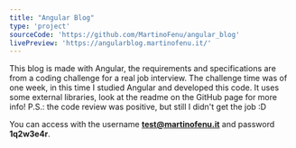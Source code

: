 ```yaml
---
title: "Angular Blog"
type: 'project'
sourceCode: 'https://github.com/MartinoFenu/angular_blog'
livePreview: 'https://angularblog.martinofenu.it/'
---
```


This blog is made with Angular, the requirements and specifications are from a coding challenge for a real job interview. The challenge time was of one week, in this time I studied Angular and developed this code. It uses some external libraries, look at the readme on the GitHub page for more info! P.S.: the code review was positive, but still I didn't get the job :D

You can access with the username **test@martinofenu.it** and password **1q2w3e4r**.